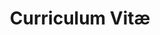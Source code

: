 ---
title: Curriculum Vitæ
layout: cv
actions:
  - label: "Download as PDF"
    icon: pdf
    url: "/assets/curriculum/cvJhonyVidal.pdf"
---